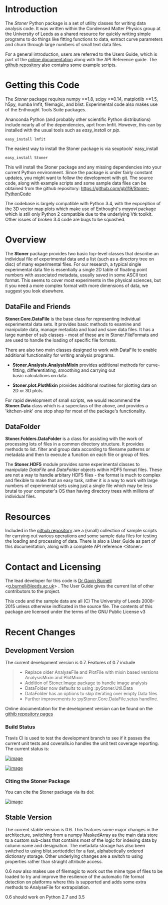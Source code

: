 Introduction
============

The *Stoner* Python package is a set of utility classes for writing data analysis code. It was written within the Condensed Matter Physics group at the University of Leeds as a shared resource for quickly writing simple programs to do things like fitting functions to data, extract curve parameters and churn through large numbers of small text data files.

For a general introduction, users are referred to the Users Guide, which is part of the [online documentation](http://pythonhosted.org/Stoner/) along with the API Reference guide. The [github repository](http://www.github.com/gb119/Stoner-PythonCode/) also contains some example scripts.

Getting this Code
=================

The *Stoner* package requires numpy &gt;=1.8, scipy &gt;=0.14, matplotlib &gt;=1.5, h5py, numba lmfit, filemagic, and blist. Experimental code also makes use of the Enthought Tools Suite packages.

Ananconda Python (and probably other scientific Python distributions) include nearly all of the dependencies, aprt from lmfit. However, this can by installed with the usual tools such as *easy\_install* or *pip*.

``` sourceCode
easy_install lmfit
```

The easiest way to install the Stoner package is via seuptools' easy\_install

``` sourceCode
easy_install Stoner
```

This will install the Stoner package and any missing dependencies into your current Python environment. Since the package is under fairly constant updates, you might want to follow the development with git. The source code, along with example scripts and some sample data files can be obtained from the github repository: <https://github.com/gb119/Stoner-PythonCode>

The codebase is largely compatible with Python 3.4, with the expception of the 3D vector map plots which make use of Enthought's *mayavi* package which is still only Python 2 compatible due to the underlying Vtk toolkit. Other issues of broken 3.4 code are bugs to be squashed.

Overview
========

The **Stoner** package provides two basic top-level classes that describe an individual file of experimental data and a list (such as a directory tree on disc) of many experimental files. For our research, a typical single experimental data file is essentially a single 2D table of floating point numbers with associated metadata, usually saved in some ASCII text format. This seems to cover most experiments in the physical sciences, but it you need a more complex format with more dimensions of data, we suggest you look elsewhere.

DataFile and Friends
--------------------

**Stoner.Core.DataFile** is the base class for representing individual experimental data sets. It provides basic methods to examine and manipulate data, manage metadata and load and save data files. It has a large number of sub classes - most of these are in Stoner.FileFormats and are used to handle the loading of specific file formats.

There are also two mxin classes designed to work with DataFile to enable additional functionality for writing analysis programs.

-   **Stoner.Analysis.AnalysisMixin** provides additional methods for curve-fitting, differentiating, smoothing and carrying out  
    basic calculations on data.

-   **Stoner.plot.PlotMixin** provides additional routines for plotting data on 2D or 3D plots.

For rapid development of small scripts, we would recommend the **Stoner.Data** class which is a superclass of the above, and provides a 'kitchen-sink' one stop shop for most of the package's functionality.

DataFolder
----------

**Stoner.Folders.DataFolder** is a class for assisting with the work of processing lots of files in a common directory structure. It provides methods to list. filter and group data according to filename patterns or metadata and then to execute a function on each file or group of files.

The **Stoner.HDF5** module provides some experimental classes to manipulate *DataFile* and *DataFolder* objects within HDF5 format files. These are not a way to handle arbitary HDF5 files - the format is much to complex and flexible to make that an easy task, rather it is a way to work with large numbers of experimental sets using just a single file which may be less brutal to your computer's OS than having directory trees with millions of individual files.

Resources
=========

Included in the [github repository](http://www.github.com/gb119/Stoner-PythonCode/) are a (small) collection of sample scripts for carrying out various operations and some sample data files for testing the loading and processing of data. There is also a User\_Guide as part of this documentation, along with a complete API reference &lt;Stoner&gt;

Contact and Licensing
=====================

The lead developer for this code is [Dr Gavin Burnell](http://www.stoner.leeds.ac.uk/people/gb) &lt;<g.burnell@leeds.ac.uk>&gt; . The User Guide gives the current list of other contributors to the project.

This code and the sample data are all (C) The University of Leeds 2008-2015 unless otherwise indficated in the source file. The contents of this package are licensed under the terms of the GNU Public License v3

Recent Changes
==============

Development Version
-------------------

The current development version is 0.7. Features of 0.7 include

> -   Replace older AnalyseFile and PlotFile with mixin based versions AnalysisMixin and PlotMixin
> -   Addition of Stoner.Image package to handle image analysis
> -   DataFolder now defaults to using :pyStoner.Util.Data
> -   DataFolder has an options to skip iterating over empty Data files
> -   Further improvements to :pyStoner.Core.DataFile.setas handline.

Online documentation for the development version can be found on the [githib repository pages](http://gb119.github.io/Stoner-PythonCode)

### Build Status

Travis CI is used to test the development branch to see if it passes the current unit tests and coveralls.io handles the unit test coverage reporting. The current status is:

[![image](https://travis-ci.org/gb119/Stoner-PythonCode.svg?branch=master)](https://travis-ci.org/gb119/Stoner-PythonCode)

[![image](https://coveralls.io/repos/github/gb119/Stoner-PythonCode/badge.svg?branch=master)](https://coveralls.io/github/gb119/Stoner-PythonCode?branch=master)

### Citing the Stoner Package

You can cite the Stoner package via its doi:

[![image](https://zenodo.org/badge/17265/gb119/Stoner-PythonCode.svg)](https://zenodo.org/badge/latestdoi/17265/gb119/Stoner-PythonCode)

Stable Version
--------------

The current stable version is 0.6. This features some major changes in the architecture, switching from a numpy MaskedArray as the main data store to a custom sub-class that contains most of the logic for indexing data by column name and designation. The metadata storage has also been switched to using blist.sortteddict for a fast, alphabetically ordered dictionary storage. Other underlying changes are a switch to using properties rather than straight attribute access.

0.6 now also makes use of filemagic to work out the mime type of files to be loaded to try and improve the resilience of the automatic file format detection on platforms where this is supported and adds some extra methods to AnalyseFile for extrapolation.

0.6 should work on Python 2.7 and 3.5
